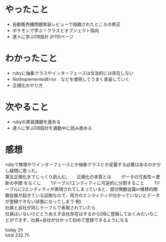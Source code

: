 # やったこと
- 自動販売機問題実装レビューで指摘されたところの修正
- ポケモンで学ぶ！クラスとオブジェクト指向
- 達人に学ぶDB設計 計110ページ

# わかったこと
- rubyに抽象クラスやインターフェースは文法的には存在しない
- NotImplementedError　などを使用してうまく実装していく
- 正規化のやり方
# 次やること
- rubyの実装課題を進める
- 達人に学ぶDB設計を通勤中に読み進める　

# 感想
rubyで無理やりインターフェースとか抽象クラスとか定義する必要はあるのか少し疑問に思った。  
第五正規化までじっくり読んだ。  　
正規化の本質とは　　
データの冗長性＝更新の手間 をなくし　　
1テーブル1エンティティに可逆的に分割すること　　
1テーブルに2エンティティが表現されてしまっていると、部分関数従属or推移的関数従属が起きている証拠なので、両方のエンティティが分かっていないとデータが登録できない状態になってしまう
例)  
社員と会社が同じテーブルで表現されていたら  
社員はいないけどとりあえず会社存在はするからDBに登録しておくみたいなことができず、社員+会社が分かって初めて登録できるようになる


today 2h  
total 232.7h
